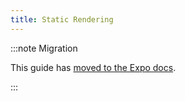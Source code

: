 ```yaml
---
title: Static Rendering
---
```


:::note Migration

This guide has [moved to the Expo docs](https://docs.expo.dev/router/reference/static-rendering/).

:::
